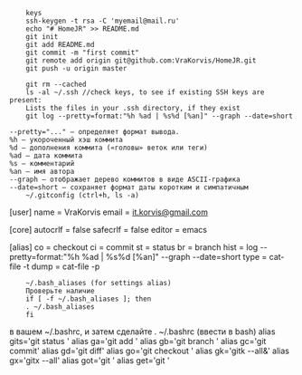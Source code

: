         keys
        ssh-keygen -t rsa -C 'myemail@mail.ru'
        echo "# HomeJR" >> README.md
        git init 
        git add README.md
        git commit -m "first commit" 
        git remote add origin git@github.com:VraKorvis/HomeJR.git
        git push -u origin master

        git rm --cached 
        ls -al ~/.ssh //check keys, to see if existing SSH keys are present:
        Lists the files in your .ssh directory, if they exist
        git log --pretty=format:"%h %ad | %s%d [%an]" --graph --date=short

    --pretty="..." — определяет формат вывода.    
    %h — укороченный хэш коммита
    %d — дополнения коммита («головы» веток или теги)
    %ad — дата коммита
    %s — комментарий
    %an — имя автора
    --graph — отображает дерево коммитов в виде ASCII-графика
    --date=short — сохраняет формат даты коротким и симпатичным
        ~/.gitconfig (ctrl+h, ls -a)

[user]
	name = VraKorvis
	email = it.korvis@gmail.com
	
[core]
	autocrlf = false
	safecrlf = false
	editor = emacs
	
[alias]
  co = checkout
  ci = commit
  st = status
  br = branch
  hist = log --pretty=format:\"%h %ad | %s%d [%an]\" --graph --date=short
  type = cat-file -t
  dump = cat-file -p

        ~/.bash_aliases (for settings alias)
        Проверьте наличие
        if [ -f ~/.bash_aliases ]; then
        . ~/.bash_aliases
        fi

в вашем ~/.bashrc, и затем сделайте
        . ~/.bashrc (ввести в bash)
        alias gits='git status '
        alias ga='git add '
        alias gb='git branch '
        alias gc='git commit'
        alias gd='git diff'
        alias go='git checkout '
        alias gk='gitk --all&'
        alias gx='gitx --all'
        alias got='git '
        alias get='git '


